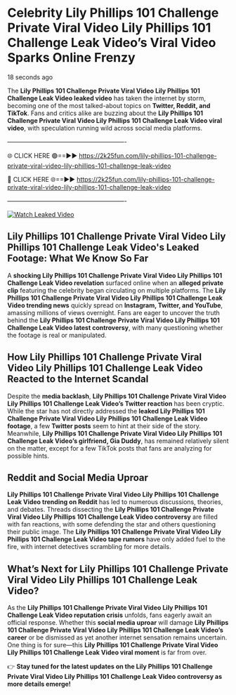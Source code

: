 # Celebrity Lily Phillips 101 Challenge Private Viral Video Lily Phillips 101 Challenge Leak Video’s Viral Video Sparks Online Frenzy

18 seconds ago

The **Lily Phillips 101 Challenge Private Viral Video Lily Phillips 101 Challenge Leak Video leaked video** has taken the internet by storm, becoming one of the most talked-about topics on **Twitter, Reddit, and TikTok**. Fans and critics alike are buzzing about the **Lily Phillips 101 Challenge Private Viral Video Lily Phillips 101 Challenge Leak Video viral video**, with speculation running wild across social media platforms.

———————————————————-

🌐 CLICK HERE 🟢==►► https://2k25fun.com/lily-phillips-101-challenge-private-viral-video-lily-phillips-101-challenge-leak-video

🔴 CLICK HERE 🌐==►► https://2k25fun.com/lily-phillips-101-challenge-private-viral-video-lily-phillips-101-challenge-leak-video

———————————————————-

[![Watch Leaked Video](https://miro.medium.com/v2/resize:fit:828/format:webp/1*cilzJN44JGOrTw9NJCrNHA.gif "Watch Leaked Video")](https://2k25fun.com/lily-phillips-101-challenge-private-viral-video-lily-phillips-101-challenge-leak-video)

## **Lily Phillips 101 Challenge Private Viral Video Lily Phillips 101 Challenge Leak Video's Leaked Footage: What We Know So Far**  
A **shocking Lily Phillips 101 Challenge Private Viral Video Lily Phillips 101 Challenge Leak Video revelation** surfaced online when an **alleged private clip** featuring the celebrity began circulating on multiple platforms. The **Lily Phillips 101 Challenge Private Viral Video Lily Phillips 101 Challenge Leak Video trending news** quickly spread on **Instagram, Twitter, and YouTube**, amassing millions of views overnight. Fans are eager to uncover the truth behind the **Lily Phillips 101 Challenge Private Viral Video Lily Phillips 101 Challenge Leak Video latest controversy**, with many questioning whether the footage is real or manipulated.  

## **How Lily Phillips 101 Challenge Private Viral Video Lily Phillips 101 Challenge Leak Video Reacted to the Internet Scandal**  
Despite the **media backlash**, **Lily Phillips 101 Challenge Private Viral Video Lily Phillips 101 Challenge Leak Video’s Twitter reaction** has been cryptic. While the star has not directly addressed the **leaked Lily Phillips 101 Challenge Private Viral Video Lily Phillips 101 Challenge Leak Video footage**, a few **Twitter posts** seem to hint at their side of the story. Meanwhile, **Lily Phillips 101 Challenge Private Viral Video Lily Phillips 101 Challenge Leak Video’s girlfriend, Gia Duddy**, has remained relatively silent on the matter, except for a few TikTok posts that fans are analyzing for possible hints.  

## **Reddit and Social Media Uproar**  
**Lily Phillips 101 Challenge Private Viral Video Lily Phillips 101 Challenge Leak Video trending on Reddit** has led to numerous discussions, theories, and debates. Threads dissecting the **Lily Phillips 101 Challenge Private Viral Video Lily Phillips 101 Challenge Leak Video controversy** are filled with fan reactions, with some defending the star and others questioning their public image. The **Lily Phillips 101 Challenge Private Viral Video Lily Phillips 101 Challenge Leak Video tape rumors** have only added fuel to the fire, with internet detectives scrambling for more details.  

## **What’s Next for Lily Phillips 101 Challenge Private Viral Video Lily Phillips 101 Challenge Leak Video?**  
As the **Lily Phillips 101 Challenge Private Viral Video Lily Phillips 101 Challenge Leak Video reputation crisis** unfolds, fans eagerly await an official response. Whether this **social media uproar** will damage **Lily Phillips 101 Challenge Private Viral Video Lily Phillips 101 Challenge Leak Video’s career** or be dismissed as yet another internet sensation remains uncertain. One thing is for sure—this **Lily Phillips 101 Challenge Private Viral Video Lily Phillips 101 Challenge Leak Video viral moment** is far from over.  

👉 **Stay tuned for the latest updates on the Lily Phillips 101 Challenge Private Viral Video Lily Phillips 101 Challenge Leak Video controversy as more details emerge!**  